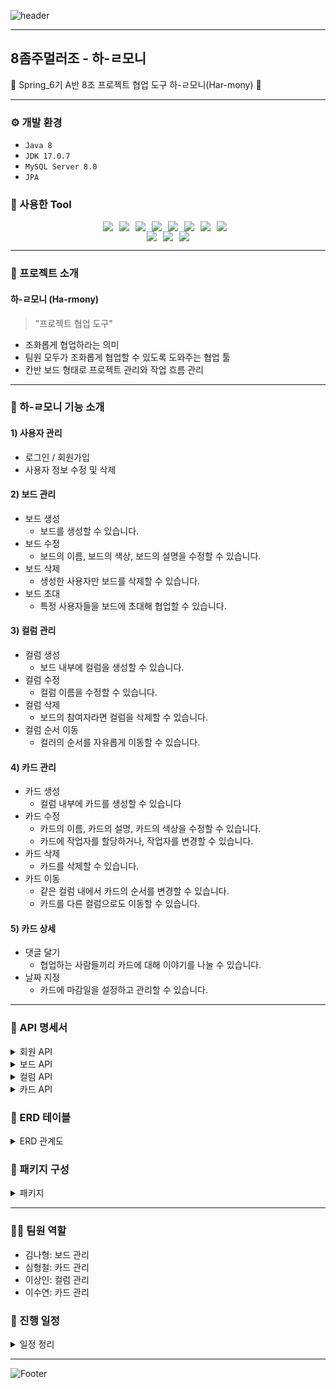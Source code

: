 ![header](https://capsule-render.vercel.app/api?type=waving&color=auto&height=200&section=header&text=하-ㄹ모니%20(Har-mony)&fontSize=40)

------------

## 8좀주멀러조 - 하-ㄹ모니
🤝 Spring_6기 A반 8조 프로젝트 협업 도구 하-ㄹ모니(Har-mony) 🤝

------------

### ⚙️ 개발 환경
- `Java 8`
- `JDK 17.0.7`
- `MySQL Server 8.0`
- `JPA`

### 🔧 사용한 Tool
<div style="display: flex; justify-content: center;">
  <img src="https://img.shields.io/badge/Java-007396?&style=flat&logo=Java&logoColor=white" style="margin-right: 10px;">
  <img src="https://img.shields.io/badge/Spring-6DB33F?&style=flat&logo=spring&logoColor=white" style="margin-right: 10px;">
  <img src="https://img.shields.io/badge/MySQL-4479A1?style=flat&logo=mysql&logoColor=white" style="margin-right: 10px;"/>
  <img src="https://img.shields.io/badge/ApachetTomcat-F8DC75?style=flat&logo=apachetomcat&logoColor=white"style="margin-right: 10px;"/>
  <img src="https://img.shields.io/badge/Git-F05032?style=flat&logo=git&logoColor=white" style="margin-right: 10px;">
  <img src="https://img.shields.io/badge/Github-181717?style=flat&logo=github&logoColor=white" style="margin-right: 10px;">
  <img src="https://img.shields.io/badge/Intellijidea-000000?style=flat&logo=intellijidea&logoColor=white" style="margin-right: 10px;">
  <img src="https://img.shields.io/badge/Postman-FF6C37?style=flat&logo=postman&logoColor=white" style="margin-right: 10px;">
</div> 
<div style="display: flex; justify-content: center;">
  <img src="https://img.shields.io/badge/HTML5-E34F26?style=flat&logo=HTML5&logoColor=white" style="margin-right: 10px;"/>
	<img src="https://img.shields.io/badge/CSS3-1572B6?style=flat&logo=CSS3&logoColor=white" style="margin-right: 10px;" />
  <img src="https://img.shields.io/badge/JavaScript-F7DF1E?style=flat&logo=javascript&logoColor=white" />
</div>

------------

### 🚩 프로젝트 소개
#### 하-ㄹ모니 (Ha-rmony)
> "프로젝트 협업 도구"
  - 조화롭게 협업하라는 의미
  - 팀원 모두가 조화롭게 협업할 수 있도록 도와주는 협업 툴
  - 칸반 보드 형태로 프로젝트 관리와 작업 흐름 관리  
  
------------

### 📍 하-ㄹ모니 기능 소개

#### 1) 사용자 관리
- 로그인 / 회원가입
- 사용자 정보 수정 및 삭제
    
#### 2) 보드 관리
- 보드 생성
	- 보드를 생성할 수 있습니다.
- 보드 수정
	- 보드의 이름, 보드의 색상, 보드의 설명을 수정할 수 있습니다.
- 보드 삭제
	- 생성한 사용자만 보드를 삭제할 수 있습니다.
- 보드 초대
	- 특정 사용자들을 보드에 초대해 협업할 수 있습니다.
     
#### 3) 컬럼 관리
- 컬럼 생성
	- 보드 내부에 컬럼을 생성할 수 있습니다.
- 컬럼 수정
	- 컬럼 이름을 수정할 수 있습니다.
- 컬럼 삭제
	- 보드의 참여자라면 컬럼을 삭제할 수 있습니다.
- 컬럼 순서 이동
	- 컬러의 순서를 자유롭게 이동할 수 있습니다.
 
#### 4) 카드 관리
- 카드 생성
	- 컬럼 내부에 카드를 생성할 수 있습니다
- 카드 수정
	- 카드의 이름, 카드의 설명, 카드의 색상을 수정할 수 있습니다.
    - 카드에 작업자를 할당하거나, 작업자를 변경할 수 있습니다.
- 카드 삭제
	- 카드를 삭제할 수 있습니다.
- 카드 이동
	- 같은 컬럼 내에서 카드의 순서를 변경할 수 있습니다.
    - 카드를 다른 컬럼으로도 이동할 수 있습니다.

#### 5) 카드 상세
- 댓글 달기
	- 협업하는 사람들끼리 카드에 대해 이야기를 나눌 수 있습니다.
- 날짜 지정
	- 카드에 마감일을 설정하고 관리할 수 있습니다.

------------

### 📜 API 명세서

<details>
<summary>회원 API</summary>
<p align="center"><img src="https://velog.velcdn.com/images/azuressu/post/3696ec77-91fd-43bf-b3ef-d8d30d0ba079/image.png" width="700"/></p>
</details>

<details>
<summary>보드 API</summary>
<p align="center"><img src="https://velog.velcdn.com/images/azuressu/post/e36f1c45-8ff6-4581-9ffe-7073e42ce5d3/image.png" width="700"/></p>
</details>

<details>
<summary>컬럼 API</summary>
<p align="center"><img src="https://velog.velcdn.com/images/azuressu/post/854564d9-92fd-4100-96cb-19dd8142269d/image.png" width="700"/></p>
</details>

<details>
<summary>카드 API</summary>
<p align="center"><img src="https://velog.velcdn.com/images/azuressu/post/692e1598-9a27-4234-9ce0-8c9c5a214a3b/image.png" width="700"/></p>
</details>


### 📃 ERD 테이블
<details>
<summary>ERD 관계도</summary>
<p align="center"><img src="https://velog.velcdn.com/images/azuressu/post/b6982de9-bf3f-4a55-938a-12be160f3f9c/image.png" width="800"/></p>
</details>

### 📂 패키지 구성

<details>
<summary>패키지</summary>
<pre>
<code>
├── aop
│   ├── BoardUserCheck.java
│   ├── UserCheck.java
│   └── UserCheckAop.java
├── board
│   ├── Board.java
│   ├── BoardController.java
│   ├── BoardRepository.java
│   ├── BoardRequestDto.java
│   ├── BoardResponseDto.java
│   └── BoardService.java
├── boardColumn
│   ├── BoardColumn.java
│   ├── BoardColumnController.java
│   ├── BoardColumnRepository.java
│   ├── BoardColumnRequestDto.java
│   ├── BoardColumnResponseDto.java
│   ├── BoardColumnService.java
│   └── BoardColumnServiceImpl.java
├── boardUser
│   ├── BoardUser.java
│   ├── BoardUserController.java
│   ├── BoardUserEnum.java
│   ├── BoardUserRepository.java
│   ├── BoardUserReponseDto.java
│   └── BoardUserService.java
├── card
│   ├── Card.java
│   ├── CardController.java
│   ├── CardInColumnReponseDto.java
│   ├── CardOrderRequestDto.java
│   ├── CardRepository.java
│   ├── CardRequestDto.java
│   ├── CardRequestUserDto.java
│   ├── CardResponseDto.java
│   └── CardService.java
├── cardUser
│   ├── CardUser.java
│   ├── CardUserRepository.java
│   └── CardUserReponseDto.java
├── comment
│   ├── Comment.java
│   ├── CommentController.java
│   ├── CommentRepository.java
│   ├── CommentRequestDto.java
│   ├── CommentResponseDto.java
│   └── CommentService.java
├── common
│   ├── ApiReponseDto.java
│   ├── PasswordConfig.java
│   ├── RestTemplateConfig.java
│   ├── Timestamped.java
│   ├── ViewController.java
│   └── WebSecurityConfig.java
├── email
│   ├── EmailSender.java
│   ├── EmailSenderController.java
│   └── EmailSenderService.java
├── security
│   ├── JwtAuthorizationFilter.java
│   ├── JwtUtil.java
│   ├── UserDetailImpl.java
│   └── UserDetailServiceImpl.java
├── social
│   ├── GoogleService.java
│   ├── GoogleUserInfo.java
│   └── SocialController.java
└── user
     ├── LoginRequestDto.java
     ├── SignupRequestDto.java
     ├── User.java
	 ├── UserController.java
     ├── UserRepository.java
     ├── UserResponseDto.java
     ├── UserService.java
     └── UserUpdateRequestDto.java
</code>
</pre>
</details>

------------

### 👩‍💻 팀원 역할
- 김나형: 보드 관리
- 심형철: 카드 관리
- 이상인: 컬럼 관리
- 이수연: 카드 관리

### 📆 진행 일정
<details>
<summary>일정 정리</summary>
  <p>- 8/07 : 프로젝트 내용 정리, S.A 작성 및 제출, 역할 분담</p>
  <p>- 8/08 : 1차 확인</p>
  <p>- 8/09 : 완료된 부분까지 코드 취합하며 테스트</p>
  <p>- 8/10 : 2차 확인 </p>
  <p>- 8/11 : 3차 확인</p>
  <p>- 8/12 : 코드 취합, 발표 준비</p>
  <p>- 8/13 : 최종 확인 및 정리</p>
</details>


------------

![Footer](https://capsule-render.vercel.app/api?type=waving&color=auto&height=200&section=footer)
